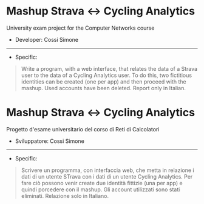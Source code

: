 # Mashup Strava <-> Cycling Analytics
University exam project for the Computer Networks course

- Developer:  Cossi Simone

------------

- Specific:
> Write a program, with a web interface, that relates the data of a Strava user to the data of a Cycling Analytics user.
To do this, two fictitious identities can be created (one per app) and then proceed with the mashup.
> Used accounts have been deleted.
> Report only in Italian.



# Mashup Strava <-> Cycling Analytics
Progetto d'esame universitario del corso di Reti di Calcolatori

- Sviluppatore:  Cossi Simone

------------

- Specific:
> Scrivere un programma, con interfaccia web, che metta in relazione i dati di un utente STrava con i dati di un utente Cycling Analytics.
> Per fare ciò possono venir create due identità fittizie (una per app) e quindi porcedere con il mashup.
> Gli account utilizzati sono stati eliminati.
> Relazione solo in Italiano.
